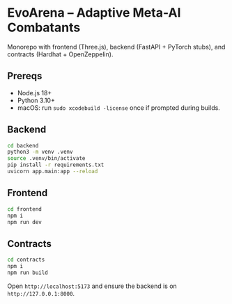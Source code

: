 # EvoArena – Adaptive Meta-AI Combatants

Monorepo with frontend (Three.js), backend (FastAPI + PyTorch stubs), and contracts (Hardhat + OpenZeppelin).

## Prereqs
- Node.js 18+
- Python 3.10+
- macOS: run `sudo xcodebuild -license` once if prompted during builds.

## Backend
```bash
cd backend
python3 -m venv .venv
source .venv/bin/activate
pip install -r requirements.txt
uvicorn app.main:app --reload
```

## Frontend
```bash
cd frontend
npm i
npm run dev
```

## Contracts
```bash
cd contracts
npm i
npm run build
```

Open `http://localhost:5173` and ensure the backend is on `http://127.0.0.1:8000`.
